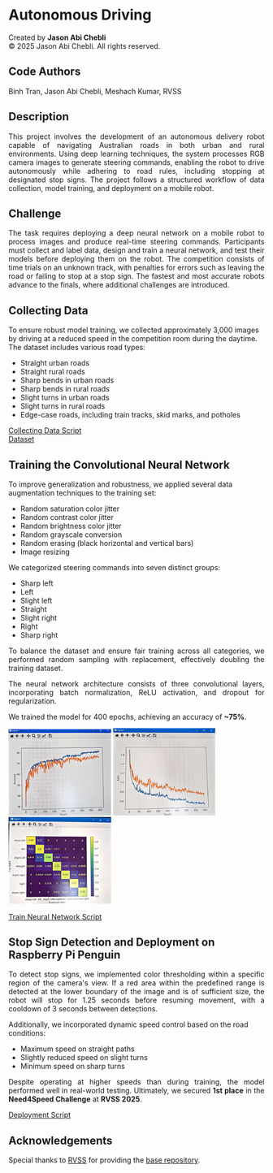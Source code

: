# Autonomous Driving

Created by **Jason Abi Chebli**  
© 2025 Jason Abi Chebli. All rights reserved.

## Code Authors
Binh Tran, Jason Abi Chebli, Meshach Kumar, RVSS

## Description
<div style="text-align: justify;">This project involves the development of an autonomous delivery robot capable of navigating Australian roads in both urban and rural environments. Using deep learning techniques, the system processes RGB camera images to generate steering commands, enabling the robot to drive autonomously while adhering to road rules, including stopping at designated stop signs. The project follows a structured workflow of data collection, model training, and deployment on a mobile robot.</div>

## Challenge
<div style="text-align: justify;">The task requires deploying a deep neural network on a mobile robot to process images and produce real-time steering commands. Participants must collect and label data, design and train a neural network, and test their models before deploying them on the robot. The competition consists of time trials on an unknown track, with penalties for errors such as leaving the road or failing to stop at a stop sign. The fastest and most accurate robots advance to the finals, where additional challenges are introduced.</div>

## Collecting Data
To ensure robust model training, we collected approximately 3,000 images by driving at a reduced speed in the competition room during the daytime. The dataset includes various road types:
- Straight urban roads
- Straight rural roads
- Sharp bends in urban roads
- Sharp bends in rural roads
- Slight turns in urban roads
- Slight turns in rural roads
- Edge-case roads, including train tracks, skid marks, and potholes

[Collecting Data Script](https://github.com/jabichebli/autonomousDriving/blob/main/scripts/collect.py)  
[Dataset](https://github.com/jabichebli/autonomousDriving/tree/main/data)

## Training the Convolutional Neural Network
To improve generalization and robustness, we applied several data augmentation techniques to the training set:
- Random saturation color jitter
- Random contrast color jitter
- Random brightness color jitter
- Random grayscale conversion
- Random erasing (black horizontal and vertical bars)
- Image resizing

We categorized steering commands into seven distinct groups:
- Sharp left
- Left
- Slight left
- Straight
- Slight right
- Right
- Sharp right

<div style="text-align: justify;">
To balance the dataset and ensure fair training across all categories, we performed random sampling with replacement, effectively doubling the training dataset.

The neural network architecture consists of three convolutional layers, incorporating batch normalization, ReLU activation, and dropout for regularization.

We trained the model for 400 epochs, achieving an accuracy of **~75%**. 
</div>


<img src="https://raw.githubusercontent.com/jabichebli/autonomousDriving/main/results/Accuracy_Curve.jpg" width="40%"> <img src="https://raw.githubusercontent.com/jabichebli/autonomousDriving/main/results/Loss_Curve.jpg" width="40%">
<img src="https://raw.githubusercontent.com/jabichebli/autonomousDriving/main/results/Confusion_Matrix.jpg" width="40%">


[Train Neural Network Script](https://github.com/jabichebli/autonomousDriving/blob/main/scripts/train_net.py)

## Stop Sign Detection and Deployment on Raspberry Pi Penguin
<div style="text-align: justify;">To detect stop signs, we implemented color thresholding within a specific region of the camera's view. If a red area within the predefined range is detected at the lower boundary of the image and is of sufficient size, the robot will stop for 1.25 seconds before resuming movement, with a cooldown of 3 seconds between detections. </div>

Additionally, we incorporated dynamic speed control based on the road conditions:
- Maximum speed on straight paths
- Slightly reduced speed on slight turns
- Minimum speed on sharp turns

<div style="text-align: justify;">Despite operating at higher speeds than during training, the model performed well in real-world testing. Ultimately, we secured <strong>1st place</strong> in the <strong>Need4Speed Challenge</strong> at <strong>RVSS 2025</strong>.</div>


[Deployment Script](https://github.com/jabichebli/autonomousDriving/blob/main/scripts/deploy.py)

## Acknowledgements
Special thanks to [RVSS](https://www.rvss.org.au/) for providing the [base repository](https://github.com/rvss-australia/RVSS_Need4Speed).
